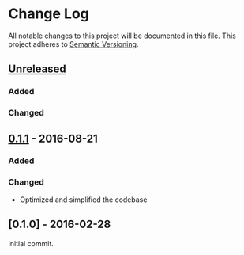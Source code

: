 # Change Log
All notable changes to this project will be documented in this file.
This project adheres to [Semantic Versioning](http://semver.org/).

## [Unreleased]

### Added

### Changed

## [0.1.1] - 2016-08-21

### Added

### Changed

- Optimized and simplified the codebase

## [0.1.0] - 2016-02-28

Initial commit.

[Unreleased]: https://gitlab.com/kalasi/zalgo.rs/compare/v0.1.1...master
[0.1.1]: https://gitlab.com/kalasi/zalgo.rs/compare/v0.1.0...v0.1.1

